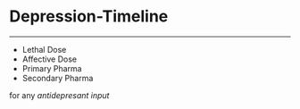 # Depression-Timeline

***
 - Lethal Dose
 - Affective Dose
 - Primary Pharma
 - Secondary Pharma
 
 for any *antidepresant input*
